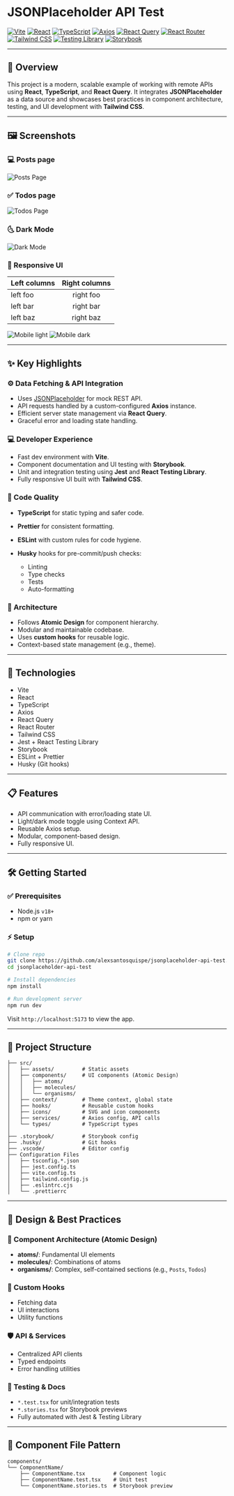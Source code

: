# JSONPlaceholder API Test

[![Vite](https://img.shields.io/badge/Vite-646CFF?style=for-the-badge&logo=vite&logoColor=white)](https://vitejs.dev/)
[![React](https://img.shields.io/badge/React-20232A?style=for-the-badge&logo=react&logoColor=61DAFB)](https://react.dev/)
[![TypeScript](https://img.shields.io/badge/TypeScript-3178C6?style=for-the-badge&logo=typescript&logoColor=white)](https://www.typescriptlang.org/)
[![Axios](https://img.shields.io/badge/Axios-5A29E4?style=for-the-badge&logo=axios&logoColor=white)](https://axios-http.com/)
[![React Query](https://img.shields.io/badge/React_Query-FF4154?style=for-the-badge&logo=react-query&logoColor=white)](https://tanstack.com/query/latest)
[![React Router](https://img.shields.io/badge/React_Router-CA4245?style=for-the-badge&logo=react-router&logoColor=white)](https://reactrouter.com/)
[![Tailwind CSS](https://img.shields.io/badge/TailwindCSS-06B6D4?style=for-the-badge&logo=tailwindcss&logoColor=white)](https://tailwindcss.com/)
[![Testing Library](https://img.shields.io/badge/Testing_Library-E33332?style=for-the-badge&logo=testing-library&logoColor=white)](https://testing-library.com/)
[![Storybook](https://img.shields.io/badge/Storybook-FF4785?style=for-the-badge&logo=storybook&logoColor=white)](https://storybook.js.org/)

---

## 📌 Overview

This project is a modern, scalable example of working with remote APIs using **React**, **TypeScript**, and **React Query**. It integrates **JSONPlaceholder** as a data source and showcases best practices in component architecture, testing, and UI development with **Tailwind CSS**.

---

## 🖼️ Screenshots

### 💻 Posts page

![Posts Page](./screenshots/posts-desk.png)

### ✅ Todos page

![Todos Page](./screenshots/todos-desk.png)

### 🌜 Dark Mode

![Dark Mode](./screenshots/dark-desk.png)

### 📱 Responsive UI

| Left columns | Right columns |
| ------------ | :-----------: |
| left foo     |   right foo   |
| left bar     |   right bar   |
| left baz     |   right baz   |

![Mobile light](./screenshots/mobile-light.png)
![Mobile dark](./screenshots/mobile-dark.png)

---

## ✨ Key Highlights

### ⚙️ Data Fetching & API Integration

- Uses [JSONPlaceholder](https://jsonplaceholder.typicode.com/) for mock REST API.
- API requests handled by a custom-configured **Axios** instance.
- Efficient server state management via **React Query**.
- Graceful error and loading state handling.

### 💻 Developer Experience

- Fast dev environment with **Vite**.
- Component documentation and UI testing with **Storybook**.
- Unit and integration testing using **Jest** and **React Testing Library**.
- Fully responsive UI built with **Tailwind CSS**.

### 🧼 Code Quality

- **TypeScript** for static typing and safer code.
- **Prettier** for consistent formatting.
- **ESLint** with custom rules for code hygiene.
- **Husky** hooks for pre-commit/push checks:

  - Linting
  - Type checks
  - Tests
  - Auto-formatting

### 🧱 Architecture

- Follows **Atomic Design** for component hierarchy.
- Modular and maintainable codebase.
- Uses **custom hooks** for reusable logic.
- Context-based state management (e.g., theme).

---

## 🚀 Technologies

- Vite
- React
- TypeScript
- Axios
- React Query
- React Router
- Tailwind CSS
- Jest + React Testing Library
- Storybook
- ESLint + Prettier
- Husky (Git hooks)

---

## 📋 Features

- API communication with error/loading state UI.
- Light/dark mode toggle using Context API.
- Reusable Axios setup.
- Modular, component-based design.
- Fully responsive UI.

---

## 🛠 Getting Started

### ✅ Prerequisites

- Node.js `v18+`
- npm or yarn

### ⚡ Setup

```bash
# Clone repo
git clone https://github.com/alexsantosquispe/jsonplaceholder-api-test.git
cd jsonplaceholder-api-test

# Install dependencies
npm install

# Run development server
npm run dev
```

Visit `http://localhost:5173` to view the app.

---

## 🦾 Project Structure

```
├── src/
│   ├── assets/         # Static assets
│   ├── components/     # UI components (Atomic Design)
│   │   ├── atoms/
│   │   ├── molecules/
│   │   └── organisms/
│   ├── context/        # Theme context, global state
│   ├── hooks/          # Reusable custom hooks
│   ├── icons/          # SVG and icon components
│   ├── services/       # Axios config, API calls
│   └── types/          # TypeScript types
│
├── .storybook/         # Storybook config
├── .husky/             # Git hooks
├── .vscode/            # Editor config
├── Configuration Files
│   ├── tsconfig.*.json
│   ├── jest.config.ts
│   ├── vite.config.ts
│   ├── tailwind.config.js
│   ├── .eslintrc.cjs
│   └── .prettierrc
```

---

## 🧠 Design & Best Practices

### 📆 Component Architecture (Atomic Design)

- **atoms/**: Fundamental UI elements
- **molecules/**: Combinations of atoms
- **organisms/**: Complex, self-contained sections (e.g., `Posts`, `Todos`)

### 🧹 Custom Hooks

- Fetching data
- UI interactions
- Utility functions

### 🛡 API & Services

- Centralized API clients
- Typed endpoints
- Error handling utilities

### 🧪 Testing & Docs

- `*.test.tsx` for unit/integration tests
- `*.stories.tsx` for Storybook previews
- Fully automated with Jest & Testing Library

---

## 📁 Component File Pattern

```
components/
└── ComponentName/
    ├── ComponentName.tsx         # Component logic
    ├── ComponentName.test.tsx    # Unit test
    └── ComponentName.stories.ts  # Storybook preview
```
